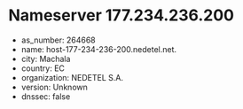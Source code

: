 # Nameserver 177.234.236.200

* as_number: 264668
* name: host-177-234-236-200.nedetel.net.
* city: Machala
* country: EC
* organization: NEDETEL S.A.
* version: Unknown
* dnssec: false
